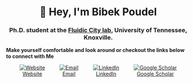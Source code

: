 <h1 align="center">👋 Hey, I'm Bibek Poudel</h1>
<h3 align="center">Ph.D. student at the <a href="https://poudel-bibek.github.io/handler/">Fluidic City lab</a>, University of Tennessee, Knoxville.</h3>

**Make yourself comfortable and look around or checkout the links below to connect with Me**

<div align="center" style="display: flex; justify-content: center; gap: 40px;">
<a href="https://poudel-bibek.github.io/"> 
    <img src="https://img.icons8.com/fluency/48/domain.png" alt="Website"><br>
    Website
</a>
<a href="mailto:iambibek@me.com"> 
    <img src="https://img.icons8.com/fluency/48/mail--v1.png" alt="Email"><br>
    Email 
</a>
<a href="https://www.linkedin.com/in/poudelbibek/"> 
    <img src="https://img.icons8.com/color/48/linkedin.png" alt="LinkedIn"><br>
    LinkedIn 
</a>
<a href="https://scholar.google.com/citations?user=PzBn1jgAAAAJ"> 
    <img src="https://img.icons8.com/color/48/google-scholar--v3.png" alt="Google Scholar"><br>
    Google Scholar 
</a>
</div>
